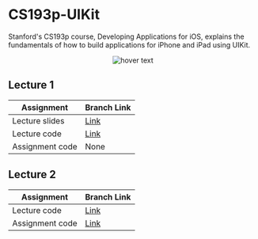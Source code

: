 # CS193p-UIKit

Stanford's CS193p course, Developing Applications for iOS, explains the fundamentals of how to build applications for iPhone and iPad using UIKit.

<p align="center">
  <img src="https://miro.medium.com/max/1200/1*UlybzoOkP5X87QLW7e7Hwg.png" title="hover text">
</p>

## Lecture 1
| Assignment | Branch Link |
| ----- | ----- |
| Lecture slides | [Link](https://github.com/maksim-mitrofanov/CS193p-UIKit/blob/main/Lecture%201.md) |
| Lecture code | [Link](https://github.com/maksim-mitrofanov/CS193p-UIKit/tree/Lecture-1-Branch) |
| Assignment code | None |

## Lecture 2
| Assignment | Branch Link |
| ----- | ----- |
| Lecture code | [Link](https://github.com/maksim-mitrofanov/CS193p-UIKit/tree/Lecture-2-Class-Code) |
| Assignment code | [Link]() |

